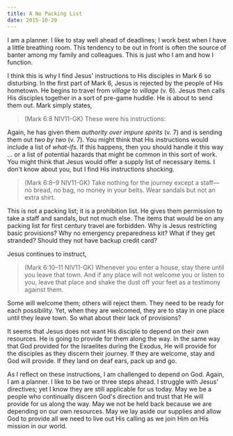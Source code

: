 ```yaml
---
title: A No Packing List
date: 2015-10-20
---
```

 
I am a planner. I like to stay well ahead of deadlines; I work best when I have a little breathing room. This tendency to be out in front is often the source of banter among my family and colleagues. This is just who I am and how I function.

I think this is why I find Jesus' instructions to His disciples in Mark 6 so disturbing. In the first part of Mark 6, Jesus is rejected by the people of His hometown. He begins to travel from *village to village* (v. 6). Jesus then calls His disciples together in a sort of pre-game huddle. He is about to send them out. Mark simply states,

>(Mark 6:8 NIV11-GK) These were his instructions:

Again, he has given them *authority over impure spirits* (v. 7) and is sending them out *two by two* (v. 7). You might think that His instructions would include a list of *what-ifs*. If this happens, then you should handle it this way ... or a list of potential hazards that might be common in this sort of work. You might think that Jesus would offer a supply list of necessary items. I don't know about you, but I find His instructions shocking.

>(Mark 6:8–9 NIV11-GK) Take nothing for the journey except a staff—no bread, no bag, no money in your belts. Wear sandals but not an extra shirt.

This is not a packing list; it is a prohibition list. He gives them permission to take a staff and sandals, but not much else. The items that would be on any packing list for first century travel are forbidden. Why is Jesus restricting basic provisions? Why no emergency preparedness kit? What if they get stranded? Should they not have backup credit card?

Jesus continues to instruct,

>(Mark 6:10–11 NIV11-GK) Whenever you enter a house, stay there until you leave that town. And if any place will not welcome you or listen to you, leave that place and shake the dust off your feet as a testimony against them.

Some will welcome them; others will reject them. They need to be ready for each possibility. Yet, when they are welcomed, they are to stay in one place until they leave town. So what about their lack of provisions?

It seems that Jesus does not want His disciple to depend on their own resources. He is going to provide for them along the way. In the same way that God provided for the Israelites during the Exodus, He will provide for the disciples as they discern their journey. If they are welcome, stay and God will provide. If they land on deaf ears, pack up and go. 

As I reflect on these instructions, I am challenged to depend on God. Again, I am a planner. I like to be two or three steps ahead. I struggle with Jesus' directives; yet I know they are still applicable for us today. May we be a people who continually discern God's direction and trust that He will provide for us along the way. May we not be held back because we are depending on our own resources. May we lay aside our supplies and allow God to provide all we need to live out His calling as we join Him on His mission in our world.


